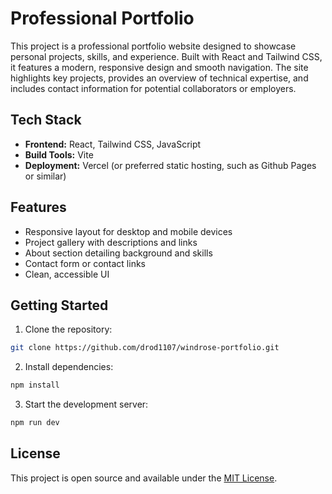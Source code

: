 # Professional Portfolio

This project is a professional portfolio website designed to showcase personal projects, skills, and experience. Built with React and Tailwind CSS, it features a modern, responsive design and smooth navigation. The site highlights key projects, provides an overview of technical expertise, and includes contact information for potential collaborators or employers.

## Tech Stack

- **Frontend:** React, Tailwind CSS, JavaScript
- **Build Tools:** Vite
- **Deployment:** Vercel (or preferred static hosting, such as Github Pages or similar)

## Features

- Responsive layout for desktop and mobile devices
- Project gallery with descriptions and links
- About section detailing background and skills
- Contact form or contact links
- Clean, accessible UI

## Getting Started

1. Clone the repository:
  ```bash
  git clone https://github.com/drod1107/windrose-portfolio.git
  ```
2. Install dependencies:
  ```bash
  npm install
  ```
3. Start the development server:
  ```bash
  npm run dev
  ```

## License

This project is open source and available under the [MIT License](/LICENSE).
 